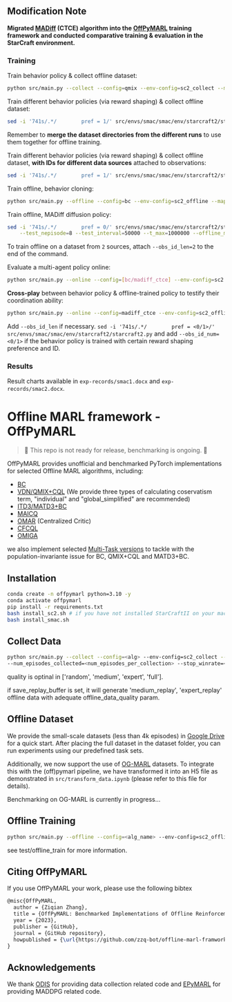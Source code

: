 ## Modification Note

**Migrated [MADiff](https://github.com/zbzhu99/madiff) (CTCE) algorithm into the [OffPyMARL](https://github.com/zzq-bot/offline-marl-framework-offpymarl) training framework and conducted comparative training & evaluation in the StarCraft environment.**

### Training

Train behavior policy & collect offline dataset:

```bash
python src/main.py --collect --config=qmix --env-config=sc2_collect --map_name=2m_vs_4m_split --offline_data_quality=expert --save_replay_buffer=true --num_episodes_collected=4000 --stop_winrate=0.9 --seed=0
```



Train different behavior policies (via reward shaping) & collect offline dataset:

```bash
sed -i '741s/.*/        pref = 1/' src/envs/smac/smac/env/starcraft2/starcraft2.py ; python src/main.py --collect --config=qmix --env-config=sc2_collect --map_name=2m_vs_4m_split --offline_data_quality=expert --save_replay_buffer=true --num_episodes_collected=2000 --stop_winrate=0.9 --seed=0 --save_model=true --save_model_interval=1000000 ; sed -i '741s/.*/        pref = 2/' src/envs/smac/smac/env/starcraft2/starcraft2.py ; python src/main.py --collect --config=qmix --env-config=sc2_collect --map_name=2m_vs_4m_split --offline_data_quality=expert --save_replay_buffer=true --num_episodes_collected=2000 --stop_winrate=0.9 --seed=0 --save_model=true --save_model_interval=1000000 ; 
```

Remember to **merge the dataset directories from the different runs** to use them together for offline training.



Train different behavior policies (via reward shaping) & collect offline dataset, **with IDs for different data sources** attached to observations:

```bash
sed -i '741s/.*/        pref = 1/' src/envs/smac/smac/env/starcraft2/starcraft2.py ; python src/main.py --collect --config=qmix --env-config=sc2_collect --map_name=2m_vs_4m_split --offline_data_quality=expert --save_replay_buffer=true --num_episodes_collected=2000 --stop_winrate=0.9 --seed=0 --save_model=true --save_model_interval=1000000 --obs_id_len=2 --obs_id_num=0 ; sed -i '741s/.*/        pref = 2/' src/envs/smac/smac/env/starcraft2/starcraft2.py ; python src/main.py --collect --config=qmix --env-config=sc2_collect --map_name=2m_vs_4m_split --offline_data_quality=expert --save_replay_buffer=true --num_episodes_collected=2000 --stop_winrate=0.9 --seed=0 --save_model=true --save_model_interval=1000000 --obs_id_len=2 --obs_id_num=1 ; 
```



Train offline, behavior cloning:

```bash
python src/main.py --offline --config=bc --env-config=sc2_offline --map_name=2m_vs_4m_split  --offline_data_quality=expert --seed=0 --t_max=40000 --test_interval=250 --log_interval=250 --runner_log_interval=250 --learner_log_interval=250 --save_model_interval=100001
```



Train offline, MADiff diffusion policy:

```bash
sed -i '741s/.*/        pref = 0/' src/envs/smac/smac/env/starcraft2/starcraft2.py; python src/main.py --offline --config=madiff_ctce --env-config=sc2_offline --map_name=2m_vs_4m_split  --offline_data_quality=expert --seed=100 --log_interval=500 --runner_log_interval=500 --learner_log_interval=500 --save_model_interval=100001 --save_model=true \
	--test_nepisode=8 --test_interval=50000 --t_max=1000000 --offline_max_buffer_size=50000
```



To train offline on a dataset from `2` sources, attach `--obs_id_len=2` to the end of the command.



Evaluate a multi-agent policy online:

```bash
python src/main.py --online --config=[bc/madiff_ctce] --env-config=sc2 --map_name=2m_vs_4m_split --test_nepisode=16 --checkpoint_path=<model_directory_path> --evaluate=true --seed=0 --save_replay=true --runner=episode
```



**Cross-play** between behavior policy & offline-trained policy to testify their coordination ability:

```bash
python src/main.py --online --config=madiff_ctce --env-config=sc2_offline --map_name=2m_vs_4m_split --test_nepisode=16 --checkpoint_path=<offline_trained_model_directory_path> --checkpoint_path2=<behavior_policy_model_directory_path> --n_ego=1 --evaluate=true --seed=0 --save_replay=true --runner=episode_xp --ego_learner=madiff_learner --tm_learner=q_learner --agent2=rnn --obs_last_action2=true
```

Add `--obs_id_len` if necessary. `sed -i '741s/.*/        pref = <0/1>/' src/envs/smac/smac/env/starcraft2/starcraft2.py` and add  `--obs_id_num=<0/1>` if the behavior policy is trained with certain reward shaping preference and ID.



### Results

Result charts available in `exp-records/smac1.docx` and `exp-records/smac2.docx`.



# Offline MARL framework - OffPyMARL

> 🚧 This repo is not ready for release, benchmarking is ongoing. 🚧

OffPyMARL provides unofficial and benchmarked PyTorch implementations for selected Offline MARL algorithms, including:

- [BC](https://arxiv.org/abs/1805.01954)
- [VDN/QMIX+CQL](https://arxiv.org/abs/2006.04779) (We provide three types of calculating coservatism term, "individual" and "global_simplified" are recommended) 
- [ITD3/MATD3+BC](https://arxiv.org/abs/2106.06860)
- [MAICQ](https://arxiv.org/abs/2106.03400)
- [OMAR](https://arxiv.org/abs/2111.11188) (Centralized Critic)
- [CFCQL](https://arxiv.org/abs/2309.12696)
- [OMIGA](https://arxiv.org/abs/2307.11620)

we also implement selected [Multi-Task versions](https://github.com/zzq-bot/mt_offpymarl) to tackle with the population-invariante issue for BC, QMIX+CQL and MATD3+BC.

## Installation

```bash
conda create -n offpymarl python=3.10 -y
conda activate offpymarl
pip install -r requirements.txt
bash install_sc2.sh # if you have not installed StarCraftII on your machine
bash install_smac.sh
```

## Collect Data
```bash
python src/main.py --collect --config=<alg> --env-config=sc2_collect --map_name=<map_name> --offline_data_quality=<quality> --save_replay_buffer=<whether_to_save_replay>
--num_episodes_collected=<num_episodes_per_collection> --stop_winrate=<stop_winrate> --seed=<seed>
```
quality is optinal in ['random', 'medium', 'expert', 'full'].

if save_replay_buffer is set, it will generate 'medium_replay', 'expert_replay' offline data with adequate offline_data_quality param.

## Offline Dataset

We provide the small-scale datasets (less than 4k episodes) in [Google Drive](https://drive.google.com/drive/folders/1FzSetZJ89Vq99o8LQHXiIxU9_tS70laE?usp=sharing) for a quick start.
After placing the full dataset in the dataset folder, you can run experiments using our predefined task sets.

Additionally, we now support the use of [OG-MARL](https://github.com/instadeepai/og-marl) datasets. To integrate this with the (off)pymarl pipeline, we have transformed it into an H5 file as demonstrated in `src/transform_data.ipynb` (please refer to this file for details).

Benchmarking on OG-MARL is currently in progress...




## Offline Training
```bash
python src/main.py --offline --config=<alg_name> --env-config=sc2_offline --map_name=<sc2_map>  --offline_data_quality=<data_quality> --seed=<seed> --t_max=40000 --test_interval=250 --log_interval=250 --runner_log_interval=250 --learner_log_interval=250 --save_model_interval=100001 
```
see test/offline_train for more information.


## Citing OffPyMARL

If you use OffPyMARL your work, please use the following bibtex

```tex
@misc{OffPyMARL,
  author = {Ziqian Zhang},
  title = {OffPyMARL: Benchmarked Implementations of Offline Reinforcement Learning Algorithms},
  year = {2023},
  publisher = {GitHub},
  journal = {GitHub repository},
  howpublished = {\url{https://github.com/zzq-bot/offline-marl-framwork-offpymarl}},
}
```

## Acknowledgements
We thank [ODIS](https://github.com/LAMDA-RL/ODIS) for providing data collection related code and [EPyMARL](https://github.com/uoe-agents/epymarl) for providing MADDPG related code. 

